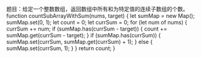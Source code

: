 题目：给定一个整数数组，返回数组中所有和为特定值的连续子数组的个数。
function countSubArrayWithSum(nums, target) {
let sumMap = new Map();
sumMap.set(0, 1);
let count = 0;
let currSum = 0;
for (let num of nums) {
currSum += num;
if (sumMap.has(currSum - target)) {
count += sumMap.get(currSum - target);
}
if (sumMap.has(currSum)) {
sumMap.set(currSum, sumMap.get(currSum) + 1);
} else {
sumMap.set(currSum, 1);
}
}
return count;
}
